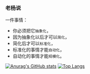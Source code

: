 ### 老杨说

一件事情：
- 你必须把它`抽象化`，
- 因为抽象化以后才可以`简化`，
- 简化后才可以`标准化`，
- 标准化的事情才能`自动化`，
- 自动化的事情才能`规模化`。

[![Anurag's GitHub stats](https://github-readme-stats.vercel.app/api?username=jamesyyang&theme=blueberry&show_icons=true&count_private=true)](https://github.com/anuraghazra/github-readme-stats)
[![Top Langs](https://github-readme-stats.vercel.app/api/top-langs/?username=jamesyyang&layout=compact)](https://github.com/anuraghazra/github-readme-stats?)

